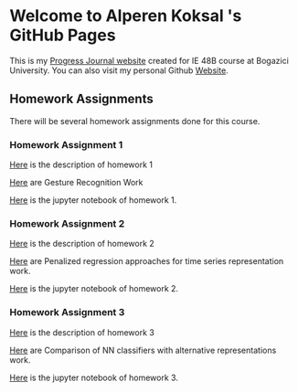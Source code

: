 # Welcome to Alperen Koksal 's GitHub Pages

This is my [Progress Journal website](https://bu-ie-48B.github.io/fall21-alperenkoksal/) created for IE 48B course at Bogazici University. You can also visit my personal Github [Website](https://alperenkoksal.github.io/). 

## Homework Assignments

There will be several homework assignments done for this course.

### Homework Assignment 1

[Here](files/IE48b_Fall21_Homework1.pdf) is the description of homework 1

[Here](files/homework1.html)  are Gesture Recognition Work

[Here](files/homework1.ipynb) is the jupyter notebook of homework 1.


### Homework Assignment 2

[Here](files/IE48b_Fall21_Homework2.pdf) is the description of homework 2

[Here](files/homework2.html) are Penalized regression approaches for time series representation work.

[Here](files/homework2.ipynb) is the jupyter notebook of homework 2.


### Homework Assignment 3

[Here](files/IE48b_Fall21_Homework3.pdf) is the description of homework 3

[Here](files/homework3.html) are Comparison of NN classifiers with alternative representations work.

[Here](files/homework3.ipynb) is the jupyter notebook of homework 3.